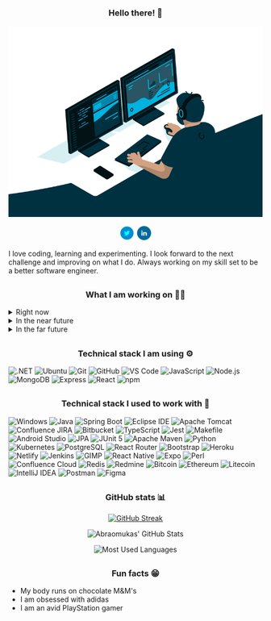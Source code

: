 # <h3 align="center">Hello there! :wave:</h3>

<div align="center">
  <a href="https://linkedin.com/in/abraomukas/"><img src="images/hero.gif" alt="Abraomukas in a nutshell"></a>

<a href="https://twitter.com/abraomukas"><img height="30" src="images/icons/twitter.png"></a>
<a href="https://www.linkedin.com/in/abraomukas/"><img height="30" src="images/icons/linkedin.png"></a>

</div>

I love coding, learning and experimenting. I look forward to the next challenge and improving on what I do. Always working on my skill set to be a better software engineer.

## <h3 align="center">What I am working on :man_technologist:</h3>

<details>
  <summary>Right now</summary>

- Going through <a href="https://www.freecodecamp.org/">freeCodeCamp</a>'s certifications
  - Back End Development and APIs

</details>

<details>
  <summary>In the near future</summary>

- Building a Twitter clone
- Building a full stack solution to help me decide what to play next - <a>What2Play</a>

</details>

<details>
  <summary>In the far future</summary>

- Improving an existing solution to manage Toastmasters Clubs - <a>easierSpeak</a>

</details>

## <h3 align="center">Technical stack I am using :gear:</h3>

![.NET](https://img.shields.io/badge/-.NET-informational?style=flat-square&logo=.net&logoColor=white&color=darkblue) ![Ubuntu](https://img.shields.io/badge/-Ubuntu-informational?style=flat-square&logo=Ubuntu&logoColor=white&color=darkblue) ![Git](https://img.shields.io/badge/-Git-informational?style=flat-square&logo=git&logoColor=white&color=darkblue) ![GitHub](https://img.shields.io/badge/-GitHub-informational?style=flat-square&logo=github&logoColor=white&color=darkblue) ![VS Code](https://img.shields.io/badge/-VS_Code-informational?style=flat-square&logo=microsoft&logoColor=white&color=darkblue) ![JavaScript](https://img.shields.io/badge/-JavaScript-informational?style=flat-square&logo=javascript&logoColor=white&color=darkblue) ![Node.js](https://img.shields.io/badge/-Node.js-informational?style=flat-square&logo=node.js&logoColor=white&color=darkblue) ![MongoDB](https://img.shields.io/badge/-MongoDB-informational?style=flat-square&logo=mongodb&logoColor=white&color=darkblue) ![Express](https://img.shields.io/badge/-Express-informational?style=flat-square&logo=express&logoColor=white&color=darkblue) ![React](https://img.shields.io/badge/-React-informational?style=flat-square&logo=react&logoColor=white&color=darkblue) ![npm](https://img.shields.io/badge/-npm-informational?style=flat-square&logo=npm&logoColor=white&color=darkblue)

## <h3 align="center">Technical stack I used to work with :thinking:</h3>

![Windows](https://img.shields.io/badge/-Windows_10-informational?style=flat-square&logo=windows&logoColor=white&color=darkblue) ![Java](https://img.shields.io/badge/-Java_8-informational?style=flat-square&logo=openjdk&logoColor=white&color=darkblue) ![Spring Boot](https://img.shields.io/badge/-Spring_Boot-informational?style=flat-square&logo=springboot&logoColor=white&color=darkblue) ![Eclipse IDE](https://img.shields.io/badge/-eclipse-informational?style=flat-square&logo=eclipse&logoColor=white&color=darkblue) ![Apache Tomcat](https://img.shields.io/badge/-Apache_Tomcat-informational?style=flat-square&logo=apache-tomcat&logoColor=white&color=darkblue) ![Confluence JIRA](https://img.shields.io/badge/-Confluence_JIRA-informational?style=flat-square&logo=jira&logoColor=white&color=darkblue) ![Bitbucket](https://img.shields.io/badge/-Bitbucket-informational?style=flat-square&logo=bitbucket&logoColor=white&color=darkblue) ![TypeScript](https://img.shields.io/badge/-TypeScript-informational?style=flat-square&logo=typescript&logoColor=white&color=darkblue) ![Jest](https://img.shields.io/badge/-Jest-informational?style=flat-square&logo=jest&logoColor=white&color=darkblue) ![Makefile](https://img.shields.io/badge/-Makefile-informational?style=flat-square&logo=<<>>&logoColor=white&color=darkblue) ![Android Studio](https://img.shields.io/badge/-Android_Studio-informational?style=flat-square&logo=android-studio&logoColor=white&color=darkblue) ![JPA](https://img.shields.io/badge/-JPA-informational?style=flat-square&logo=<<>>&logoColor=white&color=darkblue) ![JUnit 5](https://img.shields.io/badge/-JUnit_5-informational?style=flat-square&logo=junit5&logoColor=white&color=darkblue) ![Apache Maven](https://img.shields.io/badge/-Apache_Maven-informational?style=flat-square&logo=apache-maven&logoColor=white&color=darkblue) ![Python](https://img.shields.io/badge/-Python-informational?style=flat-square&logo=python&logoColor=white&color=darkblue) ![Kubernetes](https://img.shields.io/badge/-Kubernetes-informational?style=flat-square&logo=kubernetes&logoColor=white&color=darkblue) ![PostgreSQL](https://img.shields.io/badge/-PostgreSQL-informational?style=flat-square&logo=postgresql&logoColor=white&color=darkblue) ![React Router](https://img.shields.io/badge/-React_Router-informational?style=flat-square&logo=react-router&logoColor=white&color=darkblue) ![Bootstrap](https://img.shields.io/badge/-Bootstrap-informational?style=flat-square&logo=bootstrap&logoColor=white&color=darkblue) ![Heroku](https://img.shields.io/badge/-Heroku-informational?style=flat-square&logo=heroku&logoColor=white&color=darkblue) ![Netlify](https://img.shields.io/badge/-Netlify-informational?style=flat-square&logo=netlify&logoColor=white&color=darkblue) ![Jenkins](https://img.shields.io/badge/-Jenkins-informational?style=flat-square&logo=jenkins&logoColor=white&color=darkblue) ![GIMP](https://img.shields.io/badge/-GIMP-informational?style=flat-square&logo=gimp&logoColor=white&color=darkblue) ![React Native](https://img.shields.io/badge/-React_Native-informational?style=flat-square&logo=react&logoColor=white&color=darkblue) ![Expo](https://img.shields.io/badge/-Expo-informational?style=flat-square&logo=expo&logoColor=white&color=darkblue) ![Perl](https://img.shields.io/badge/-Perl-informational?style=flat-square&logo=perl&logoColor=white&color=darkblue) ![Confluence Cloud](https://img.shields.io/badge/-Confluence_Cloud-informational?style=flat-square&logo=confluence&logoColor=white&color=darkblue) ![Redis](https://img.shields.io/badge/-Redis-informational?style=flat-square&logo=redis&logoColor=white&color=darkblue) ![Redmine](https://img.shields.io/badge/-Redmine-informational?style=flat-square&logo=redmine&logoColor=white&color=darkblue) ![Bitcoin](https://img.shields.io/badge/-Bitcoin-informational?style=flat-square&logo=bitcoin&logoColor=white&color=darkblue) ![Ethereum](https://img.shields.io/badge/-Ethereum-informational?style=flat-square&logo=ethereum&logoColor=white&color=darkblue) ![Litecoin](https://img.shields.io/badge/-Litecoin-informational?style=flat-square&logo=litecoin&logoColor=white&color=darkblue) ![IntelliJ IDEA](https://img.shields.io/badge/-IntelliJ_IDEA-informational?style=flat-square&logo=intellij-idea&logoColor=white&color=darkblue) ![Postman](https://img.shields.io/badge/-Postman-informational?style=flat-square&logo=postman&logoColor=white&color=darkblue) ![Figma](https://img.shields.io/badge/-Figma-informational?style=flat-square&logo=figma&logoColor=white&color=darkblue)

## <h3 align="center">GitHub stats :bar_chart:</h3>

<div align="center">

[![GitHub Streak](https://streak-stats.demolab.com?user=abraomukas&theme=gotham&hide_border=false)](https://git.io/streak-stats)

![Abraomukas' GitHub Stats](https://github-readme-stats.vercel.app/api?username=abraomukas&theme=gotham&show_icons=true)

![Most Used Languages](https://github-readme-stats.vercel.app/api/top-langs/?username=abraomukas&theme=gotham&show_icons=true)

</div>

## <h3 align="center">Fun facts :grin:</h3>

- My body runs on chocolate M&M's
- I am obsessed with adidas
- I am an avid PlayStation gamer
